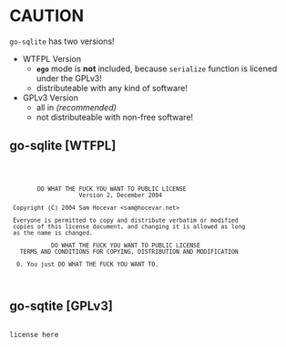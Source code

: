 CAUTION
=======

`go-sqlite` has two versions!

* WTFPL Version
	* __`ego`__ mode is __not__ included, because `serialize` function is licened under the GPLv3!
	* distributeable with any kind of software!
* GPLv3 Version
	* all in _(recommended)_
	* not distributeable with non-free software!

## go-sqlite [WTFPL]

<code>


            DO WHAT THE FUCK YOU WANT TO PUBLIC LICENSE 
                        Version 2, December 2004 

     Copyright (C) 2004 Sam Hocevar <sam@hocevar.net> 

     Everyone is permitted to copy and distribute verbatim or modified 
     copies of this license document, and changing it is allowed as long 
     as the name is changed. 

                DO WHAT THE FUCK YOU WANT TO PUBLIC LICENSE 
       TERMS AND CONDITIONS FOR COPYING, DISTRIBUTION AND MODIFICATION 

      0. You just DO WHAT THE FUCK YOU WANT TO.

</code>

## go-sqtite [GPLv3]

<code>
license here
</code>
